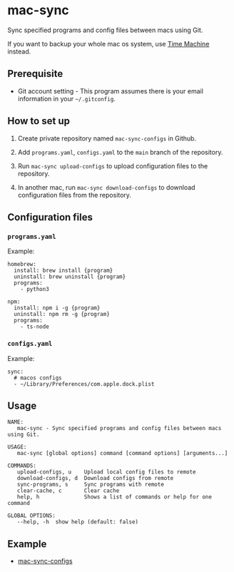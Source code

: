 # mac-sync

Sync specified programs and config files between macs using Git.

If you want to backup your whole mac os system, use [Time Machine](https://support.apple.com/en-us/HT201250) instead.

## Prerequisite

- Git account setting - This program assumes there is your email information in your `~/.gitconfig`.

## How to set up

1. Create private repository named `mac-sync-configs` in Github.

2. Add `programs.yaml`, `configs.yaml` to the `main` branch of the repository.

3. Run `mac-sync upload-configs` to upload configuration files to the repository.

4. In another mac, run `mac-sync download-configs` to download configuration files from the repository.

## Configuration files

### `programs.yaml`

Example:

```
homebrew:
  install: brew install {program}
  uninstall: brew uninstall {program}
  programs:
    - python3

npm:
  install: npm i -g {program}
  uninstall: npm rm -g {program}
  programs:
    - ts-node
```

### `configs.yaml`

Example:

```
sync:
  # macos configs
  - ~/Library/Preferences/com.apple.dock.plist
```

## Usage

```
NAME:
   mac-sync - Sync specified programs and config files between macs using Git.

USAGE:
   mac-sync [global options] command [command options] [arguments...]

COMMANDS:
   upload-configs, u    Upload local config files to remote
   download-configs, d  Download configs from remote
   sync-programs, s     Sync programs with remote
   clear-cache, c       Clear cache
   help, h              Shows a list of commands or help for one command

GLOBAL OPTIONS:
   --help, -h  show help (default: false)
```

## Example

- [mac-sync-configs](https://github.com/jopemachine/mac-sync-configs)

